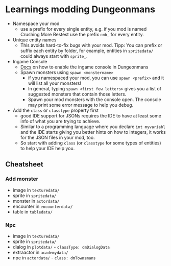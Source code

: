 # Learnings modding Dungeonmans

- Namespace your mod
  - use a prefix for every single entity, e.g. if you mod is named Crushing More Bestest use the prefix `cmb_` for every entity.
- Unique entity names
  - This avoids hard-to-fix bugs with your mod. Tipp: You can prefix or suffix each entity by folder, for example, entities in `spritedata/` could always start with `sprite_`.
- Ingame Console
  - [Docs](https://dungeonmans.fandom.com/wiki/Mod_Packages) on how to enable the ingame console in Dungeonmans
  - Spawn monsters using `spawn <monstername>`
    - if you namespaced your mod, you can use `spawn <prefix>` and it will list all your monsters!
    - In general, typing `spawn <first few letters>` gives you a list of suggested monsters that contain those letters.
    - Spawn your mod monsters with the console open. The console may print some error message to help you debug.
- Add the `class` or `classtype` property first
  - good IDE support for JSONs requires the IDE to have at least some info of what you are trying to achieve.
  - Similar to a programming language where you declare `int myvariabl` and the IDE starts giving you better hints on how to integers, it works for the JSON files in your mod, too.
  - So start with adding `class` (or `classtype` for some types of entities) to help your IDE help you.

## Cheatsheet

### Add monster

- image in `texturedata/`
- sprite in `spritedata/`
- monster in `actordata/`
- encounter in `encounterdata/`
- table in `tabledata/`

### Npc

- image in `texturedata/`
- sprite in `spritedata/`
- dialog in `plotdata/` - `classType: dmDialogData`
- extraactor in `academydata/`
- npc in `actordata/` - `class: dmTownsmans`
